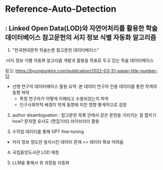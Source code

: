# Reference-Auto-Detection
: Linked Open Data(LOD)와 자연어처리를 활용한 학술 데이터베이스 참고문헌의 서지 정보 식별 자동화 알고리즘
---
1. "한국현대문학 학술논문 참고문헌 데이터베이스"

:서지 정보 식별 자동화 알고리즘 개발과 활용을 목표로 두고 있는 학술 데이터베이스

참고: https://byungjunkim.com/publication/2022-03-31-paper-title-number-12
 * 선행 연구의 데이터베이스 활용 요약
:본 데이터 연구자 인용 데이터를 통한 학계의 동향 파악
   * 특정 연구자가 어떻게 이해되고 수용되었는지 파악
   * 인구사회학적 배경이 학계 동향에 미친 영향 통계적으로 검정

2. author disambiguation
: 참고문헌 목록 안에서 같은 문헌을 가리키는 걸 합치기
how? 문자열 유사도 (편집거리) 라이브러리 활용

3. 수작업 데이터를 통해 GPT fine-tuning
* 저자 정보 정도만 일치시킨 데이터 존재 => 데이터 확보 어려움

4. 국립중앙도서관 LOD 매칭

5. LLM을 통해서 위 과정을 자동화
